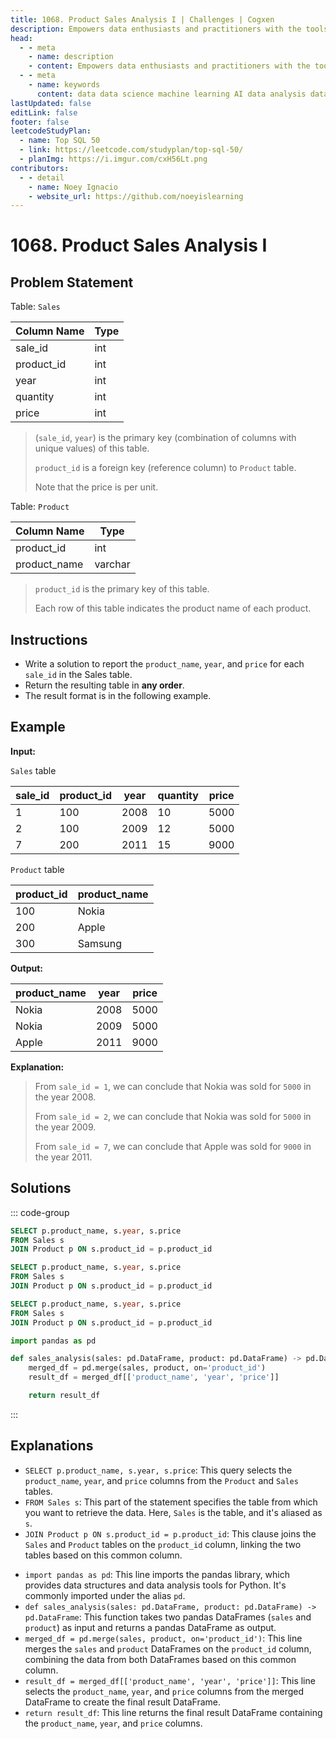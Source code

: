 ```yaml
---
title: 1068. Product Sales Analysis I | Challenges | Cogxen
description: Empowers data enthusiasts and practitioners with the tools and knowledge to unlock the potential of data.
head:
  - - meta
    - name: description
    - content: Empowers data enthusiasts and practitioners with the tools and knowledge to unlock the potential of data.
  - - meta
    - name: keywords
      content: data data science machine learning AI data analysis data-driven data enthusiasts data practitioners
lastUpdated: false
editLink: false
footer: false
leetcodeStudyPlan:
  - name: Top SQL 50
  - link: https://leetcode.com/studyplan/top-sql-50/
  - planImg: https://i.imgur.com/cxH56Lt.png
contributors:
  - - detail
    - name: Noey Ignacio
    - website_url: https://github.com/noeyislearning
---
```


# 1068. Product Sales Analysis I

## Problem Statement

Table: `Sales`

| Column Name | Type |
| ----------- | ---- |
| sale_id     | int  |
| product_id  | int  |
| year        | int  |
| quantity    | int  |
| price       | int  |

> (`sale_id`, `year`) is the primary key (combination of columns with unique values) of this table.
>
> `product_id` is a foreign key (reference column) to `Product` table.
>
> Note that the price is per unit.

Table: `Product`

| Column Name  | Type    |
| ------------ | ------- |
| product_id   | int     |
| product_name | varchar |

> `product_id` is the primary key of this table.
>
> Each row of this table indicates the product name of each product.

## Instructions

- Write a solution to report the `product_name`, `year`, and `price` for each `sale_id` in the Sales table.
- Return the resulting table in **any order**.
- The result format is in the following example.

## Example

**Input:**

`Sales` table

| sale_id | product_id | year | quantity | price |
| ------- | ---------- | ---- | -------- | ----- |
| 1       | 100        | 2008 | 10       | 5000  |
| 2       | 100        | 2009 | 12       | 5000  |
| 7       | 200        | 2011 | 15       | 9000  |

`Product` table

| product_id | product_name |
| ---------- | ------------ |
| 100        | Nokia        |
| 200        | Apple        |
| 300        | Samsung      |

**Output:**

| product_name | year | price |
| ------------ | ---- | ----- |
| Nokia        | 2008 | 5000  |
| Nokia        | 2009 | 5000  |
| Apple        | 2011 | 9000  |

**Explanation:**

> From `sale_id = 1`, we can conclude that Nokia was sold for `5000` in the year 2008.
>
> From `sale_id = 2`, we can conclude that Nokia was sold for `5000` in the year 2009.
>
> From `sale_id = 7`, we can conclude that Apple was sold for `9000` in the year 2011.

## Solutions

::: code-group

```sql [PostgreSQL] :line-numbers
SELECT p.product_name, s.year, s.price
FROM Sales s
JOIN Product p ON s.product_id = p.product_id
```

```sql [MySQL] :line-numbers
SELECT p.product_name, s.year, s.price
FROM Sales s
JOIN Product p ON s.product_id = p.product_id
```

```sql [MS SQL Server] :line-numbers
SELECT p.product_name, s.year, s.price
FROM Sales s
JOIN Product p ON s.product_id = p.product_id
```

```python [Pandas] :line-numbers
import pandas as pd

def sales_analysis(sales: pd.DataFrame, product: pd.DataFrame) -> pd.DataFrame:
    merged_df = pd.merge(sales, product, on='product_id')
    result_df = merged_df[['product_name', 'year', 'price']]

    return result_df
```

:::

## Explanations

<CustomAccordion title="PostgreSQL, MySQL, & MS SQL Server" submitted_by="@noeyislearning" submit_website_url="https://github.com/noeyislearning" :collapsed=false>

- `SELECT p.product_name, s.year, s.price`: This query selects the `product_name`, `year`, and `price` columns from the `Product` and `Sales` tables.
- `FROM Sales s`: This part of the statement specifies the table from which you want to retrieve the data. Here, `Sales` is the table, and it's aliased as `s`.
- `JOIN Product p ON s.product_id = p.product_id`: This clause joins the `Sales` and `Product` tables on the `product_id` column, linking the two tables based on this common column.

</CustomAccordion>

<CustomAccordion title="Pandas" submitted_by="@noeyislearning" submit_website_url="https://github.com/noeyislearning">

- `import pandas as pd`: This line imports the pandas library, which provides data structures and data analysis tools for Python. It's commonly imported under the alias `pd`.
- `def sales_analysis(sales: pd.DataFrame, product: pd.DataFrame) -> pd.DataFrame`: This function takes two pandas DataFrames (`sales` and `product`) as input and returns a pandas DataFrame as output.
- `merged_df = pd.merge(sales, product, on='product_id')`: This line merges the `sales` and `product` DataFrames on the `product_id` column, combining the data from both DataFrames based on this common column.
- `result_df = merged_df[['product_name', 'year', 'price']]`: This line selects the `product_name`, `year`, and `price` columns from the merged DataFrame to create the final result DataFrame.
- `return result_df`: This line returns the final result DataFrame containing the `product_name`, `year`, and `price` columns.

</CustomAccordion>
